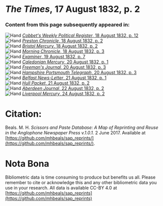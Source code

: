 # *The Times*, 17 August 1832, p. 2  
  
### Content from this page subsequently appeared in:  
![Hand](http://scissorsandpaste.net/wp-content/uploads/2017/06/smallhandpointer.png) [*Cobbet's Weekly Political Register*, 18 August 1832, p. 12](https://mhbeals.github.io/sap_html/Cobbet's-Weekly-Political-Register/Cobbet's-Weekly-Political-Register-18-August-1832-p-12)  
![Hand](http://scissorsandpaste.net/wp-content/uploads/2017/06/smallhandpointer.png) [*Preston Chronicle*, 18 August 1832, p. 2](https://mhbeals.github.io/sap_html/Preston-Chronicle/Preston-Chronicle-18-August-1832-p-2)  
![Hand](http://scissorsandpaste.net/wp-content/uploads/2017/06/smallhandpointer.png) [*Bristol Mercury*, 18 August 1832, p. 2](https://mhbeals.github.io/sap_html/Bristol-Mercury/Bristol-Mercury-18-August-1832-p-2)  
![Hand](http://scissorsandpaste.net/wp-content/uploads/2017/06/smallhandpointer.png) [*Morning Chronicle*, 18 August 1832, p. 3](https://mhbeals.github.io/sap_html/Morning-Chronicle/Morning-Chronicle-18-August-1832-p-3)  
![Hand](http://scissorsandpaste.net/wp-content/uploads/2017/06/smallhandpointer.png) [*Examiner*, 19 August 1832, p. 7](https://mhbeals.github.io/sap_html/Examiner/Examiner-19-August-1832-p-7)  
![Hand](http://scissorsandpaste.net/wp-content/uploads/2017/06/smallhandpointer.png) [*Caledonian Mercury*, 20 August 1832, p. 1](https://mhbeals.github.io/sap_html/Caledonian-Mercury/Caledonian-Mercury-20-August-1832-p-1)  
![Hand](http://scissorsandpaste.net/wp-content/uploads/2017/06/smallhandpointer.png) [*Freeman's Journal*, 20 August 1832, p. 3](https://mhbeals.github.io/sap_html/Freeman's-Journal/Freeman's-Journal-20-August-1832-p-3)  
![Hand](http://scissorsandpaste.net/wp-content/uploads/2017/06/smallhandpointer.png) [*Hampshire Portsmouth Telegraph*, 20 August 1832, p. 3](https://mhbeals.github.io/sap_html/Hampshire-Portsmouth-Telegraph/Hampshire-Portsmouth-Telegraph-20-August-1832-p-3)  
![Hand](http://scissorsandpaste.net/wp-content/uploads/2017/06/smallhandpointer.png) [*Belfast News-Letter*, 21 August 1832, p. 1](https://mhbeals.github.io/sap_html/Belfast-News-Letter/Belfast-News-Letter-21-August-1832-p-1)  
![Hand](http://scissorsandpaste.net/wp-content/uploads/2017/06/smallhandpointer.png) [*Hull Packet*, 21 August 1832, p. 2](https://mhbeals.github.io/sap_html/Hull-Packet/Hull-Packet-21-August-1832-p-2)  
![Hand](http://scissorsandpaste.net/wp-content/uploads/2017/06/smallhandpointer.png) [*Aberdeen Journal*, 22 August 1832, p. 2](https://mhbeals.github.io/sap_html/Aberdeen-Journal/Aberdeen-Journal-22-August-1832-p-2)  
![Hand](http://scissorsandpaste.net/wp-content/uploads/2017/06/smallhandpointer.png) [*Liverpool Mercury*, 24 August 1832, p. 2](https://mhbeals.github.io/sap_html/Liverpool-Mercury/Liverpool-Mercury-24-August-1832-p-2)  


# Citation: 

Beals. M. H. *Scissors and Paste Database: A Map of Reprinting and Reuse in the Anglophone Newspaper Press v.1.0.1.* 2 June 2017. Available at [https://github.com/mhbeals/sap_reprints/](https://github.com/mhbeals/sap_reprints/). 

# Nota Bona

Bibliometric data is time consuming to produce but benefits us all. Please remember to cite or acknowledge this and any other bibliometric data you use in your research. All data is available CC-BY 4.0 at [https://github.com/mhbeals/sap_reprints](https://github.com/mhbeals/sap_reprints)